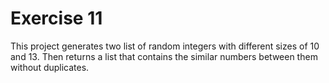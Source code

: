 # Exercise 11
This project generates two list of random integers with different
sizes of 10 and 13. Then returns a list that contains the similar
numbers between them without duplicates.
